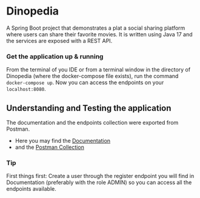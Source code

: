 # Dinopedia
A Spring Boot project that demonstrates a plat a social sharing platform where users can share their favorite movies.
It is written using Java 17 and the services are exposed with a REST API.

### Get the application up & running 
From the terminal of you IDE or from a terminal window in the directory of Dinopedia (where the docker-compose file exists), run the command `docker-compose up`. Now you can access the endpoints on your `localhost:8080`.

## Understanding and Testing the application
The documentation and the endpoints collection were exported from Postman. 
- Here you may find the [Documentation](https://documenter.getpostman.com/view/7555836/2s8YsnWb3Y)
- and the [Postman Collection](https://github.com/dinos217/dinopedia/files/10071248/Dinopedia.Endpoints.postman_collection.zip)

### Tip
First things first: Create a user through the register endpoint you will find in Documentation (preferably with the role ADMIN) so you can access all the endpoints available.


